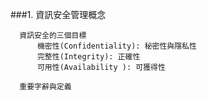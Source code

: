 ###1. 資訊安全管理概念
```
  資訊安全的三個目標
      機密性(Confidentiality): 秘密性與隱私性
      完整性(Integrity): 正確性
      可用性(Availability ): 可獲得性
```      
```
  重要字辭與定義
          
```
